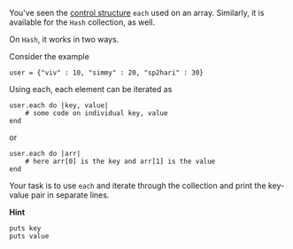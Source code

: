 You've seen the [control structure](https://www.hackerrank.com/contests/ruby-tutorials-on-hr/challenges/ruby-tutorial-control-structures-each) `each` used on an array. Similarly, it is available for the `Hash` collection, as well.

On `Hash`, it works in two ways.

Consider the example

```
user = {"viv" : 10, "simmy" : 20, "sp2hari" : 30}

```

Using each, each element can be iterated as

```
user.each do |key, value|
    # some code on individual key, value
end

```

or

```
user.each do |arr|
    # here arr[0] is the key and arr[1] is the value
end

```

Your task is to use `each` and iterate through the collection and print the key-value pair in separate lines.

**Hint**

```
puts key
puts value

```
